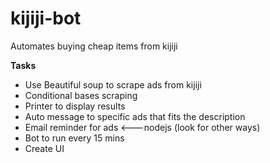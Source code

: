 # kijiji-bot
Automates buying cheap items from kijiji<br>

**Tasks**
<ul>
<li>
Use Beautiful soup to scrape ads from kijiji
</li>
<li>
Conditional bases scraping
</li>
<li>
Printer to display results
</li>
<li>
Auto message to specific ads that fits the description
</li>
<li>
Email reminder for ads <---nodejs (look for other ways)
</li>
<li>
Bot to run every 15 mins
</li>
<li>
Create UI
</li>
</ul>
